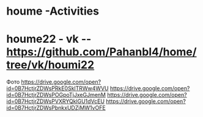 # houme  -Activities
# houme22 - vk -- https://github.com/Pahanbl4/home/tree/vk/houmi22
Фото
https://drive.google.com/open?id=0B7HctjrZDWsPRkE0SklTRWw4WVU
https://drive.google.com/open?id=0B7HctjrZDWsPOGpoTjJxeGJmenM
https://drive.google.com/open?id=0B7HctjrZDWsPVXRYQklGU1dVcEU
https://drive.google.com/open?id=0B7HctjrZDWsPbnkxUDZjMW1vOFE
